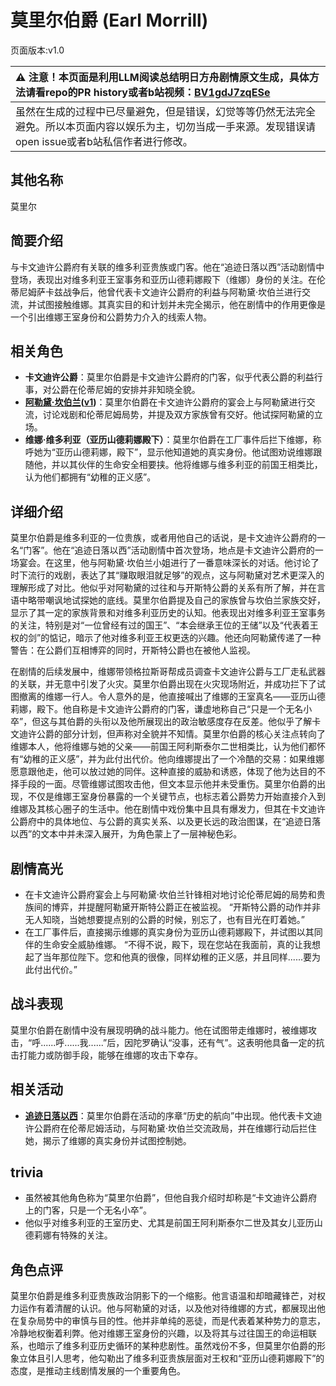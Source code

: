 # 莫里尔伯爵 (Earl Morrill)
页面版本:v1.0
 

| :warning: 注意！本页面是利用LLM阅读总结明日方舟剧情原文生成，具体方法请看repo的PR history或者b站视频：[BV1gdJ7zqESe](https://www.bilibili.com/video/BV1gdJ7zqESe/)         |
|:----------------------------|
| 虽然在生成的过程中已尽量避免，但是错误，幻觉等等仍然无法完全避免。所以本页面内容以娱乐为主，切勿当成一手来源。发现错误请open issue或者b站私信作者进行修改。|



## 其他名称
莫里尔
## 简要介绍
与卡文迪许公爵府有关联的维多利亚贵族或门客。他在“追迹日落以西”活动剧情中登场，表现出对维多利亚王室事务和亚历山德莉娜殿下（维娜）身份的关注。在伦蒂尼姆萨卡兹战争后，他曾代表卡文迪许公爵府的利益与阿勒黛·坎伯兰进行交流，并试图接触维娜。其真实目的和计划并未完全揭示，他在剧情中的作用更像是一个引出维娜王室身份和公爵势力介入的线索人物。
## 相关角色
-   **卡文迪许公爵**：莫里尔伯爵是卡文迪许公爵府的门客，似乎代表公爵的利益行事，对公爵在伦蒂尼姆的安排并非知晓全貌。
-   **[阿勒黛·坎伯兰](../char_v3/extended_char_9b0a87.md)([v1](extended_char_9b0a87.md))**：莫里尔伯爵在卡文迪许公爵府的宴会上与阿勒黛进行交流，讨论戏剧和伦蒂尼姆局势，并提及双方家族曾有交好。他试探阿勒黛的立场。
-   **维娜·维多利亚（亚历山德莉娜殿下）**：莫里尔伯爵在工厂事件后拦下维娜，称呼她为“亚历山德莉娜，殿下”，显示他知道她的真实身份。他试图劝说维娜跟随他，并以其伙伴的生命安全相要挟。他将维娜与维多利亚的前国王相类比，认为他们都拥有“幼稚的正义感”。
## 详细介绍
莫里尔伯爵是维多利亚的一位贵族，或者用他自己的话说，是卡文迪许公爵府的一名“门客”。他在“追迹日落以西”活动剧情中首次登场，地点是卡文迪许公爵府的一场宴会。在这里，他与阿勒黛·坎伯兰小姐进行了一番意味深长的对话。他讨论了时下流行的戏剧，表达了其“赚取眼泪就足够”的观点，这与阿勒黛对艺术更深入的理解形成了对比。他似乎对阿勒黛的过往和与开斯特公爵的关系有所了解，并在言语中略带嘲讽地试探她的底线。莫里尔伯爵提及自己的家族曾与坎伯兰家族交好，显示了其一定的家族背景和对维多利亚历史的认知。他表现出对维多利亚王室事务的关注，特别是对“一位曾经有过的国王”、“本会继承王位的王储”以及“代表着王权的剑”的惦记，暗示了他对维多利亚王权更迭的兴趣。他还向阿勒黛传递了一种警告：在公爵们互相博弈的同时，开斯特公爵也在被他人监视。

在剧情的后续发展中，维娜带领格拉斯哥帮成员调查卡文迪许公爵与工厂走私武器的关联，并无意中引发了火灾。莫里尔伯爵出现在火灾现场附近，并成功拦下了试图撤离的维娜一行人。令人意外的是，他直接喊出了维娜的王室真名——亚历山德莉娜，殿下。他自称是卡文迪许公爵府的门客，谦虚地称自己“只是一个无名小卒”，但这与其伯爵的头衔以及他所展现出的政治敏感度存在反差。他似乎了解卡文迪许公爵的部分计划，但声称对全貌并不知情。莫里尔伯爵的核心关注点转向了维娜本人，他将维娜与她的父亲——前国王阿利斯泰尔二世相类比，认为他们都怀有“幼稚的正义感”，并为此付出代价。他向维娜提出了一个冷酷的交易：如果维娜愿意跟他走，他可以放过她的同伴。这种直接的威胁和诱惑，体现了他为达目的不择手段的一面。尽管维娜试图攻击他，但文本显示他并未受重伤。莫里尔伯爵的出现，不仅是维娜王室身份暴露的一个关键节点，也标志着公爵势力开始直接介入到维娜及其核心圈子的生活中。他在剧情中戏份集中且具有爆发力，但其在卡文迪许公爵府中的具体地位、与公爵的真实关系、以及更长远的政治图谋，在“追迹日落以西”的文本中并未深入展开，为角色蒙上了一层神秘色彩。
## 剧情高光
- 在卡文迪许公爵府宴会上与阿勒黛·坎伯兰针锋相对地讨论伦蒂尼姆的局势和贵族间的博弈，并提醒阿勒黛开斯特公爵正在被监视。
“开斯特公爵的动作并非无人知晓，当她想要提点别的公爵的时候，别忘了，也有目光在盯着她。”
- 在工厂事件后，直接揭示维娜的真实身份为亚历山德莉娜殿下，并试图以其同伴的生命安全威胁维娜。
“不得不说，殿下，现在您站在我面前，真的让我想起了当年那位陛下。您和他真的很像，同样幼稚的正义感，并且同样......要为此付出代价。”
## 战斗表现
莫里尔伯爵在剧情中没有展现明确的战斗能力。他在试图带走维娜时，被维娜攻击，“呼......呼......我......”后，因陀罗确认“没事，还有气”。这表明他具备一定的抗击打能力或防御手段，能够在维娜的攻击下幸存。
## 相关活动
-   **[追迹日落以西](../stories/act37side.md)**：莫里尔伯爵在活动的序章“历史的航向”中出现。他代表卡文迪许公爵府在伦蒂尼姆活动，与阿勒黛·坎伯兰交流政局，并在维娜行动后拦住她，揭示了维娜的真实身份并试图控制她。
## trivia
- 虽然被其他角色称为“莫里尔伯爵”，但他自我介绍时却称是“卡文迪许公爵府上的门客，只是一个无名小卒”。
- 他似乎对维多利亚的王室历史、尤其是前国王阿利斯泰尔二世及其女儿亚历山德莉娜有特殊的关注。
## 角色点评
莫里尔伯爵是维多利亚贵族政治阴影下的一个缩影。他言语温和却暗藏锋芒，对权力运作有着清醒的认识。他与阿勒黛的对话，以及他对待维娜的方式，都展现出他在复杂局势中的审慎与目的性。他并非单纯的恶徒，而是代表着某种势力的意志，冷静地权衡着利弊。他对维娜王室身份的兴趣，以及将其与过往国王的命运相联系，也暗示了维多利亚历史循环的某种悲剧性。虽然戏份不多，但莫里尔伯爵的形象立体且引人思考，他勾勒出了维多利亚贵族层面对王权和“亚历山德莉娜殿下”的态度，是推动主线剧情发展的一个重要角色。